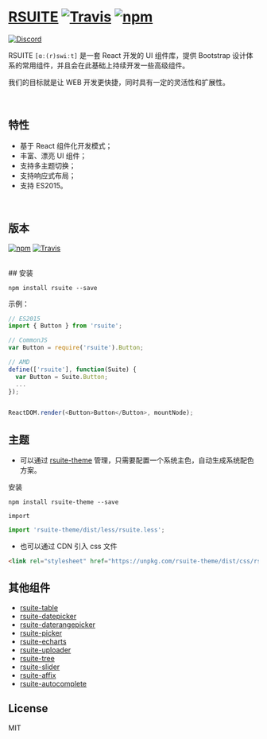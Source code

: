 # [RSUITE](https://rsuite.github.io)  [![Travis][build-badge]][build] [![npm][npm-badge]][npm]
[![Discord][discord-badge]][discord]


RSUITE  `[ɑː(r)swiːt]` 是一套 React 开发的 UI 组件库，提供 Bootstrap 设计体系的常用组件，并且会在此基础上持续开发一些高级组件。

我们的目标就是让 WEB 开发更快捷，同时具有一定的灵活性和扩展性。


<br/>




## 特性

- 基于 React 组件化开发模式；
- 丰富、漂亮 UI 组件；
- 支持多主题切换；
- 支持响应式布局；
- 支持 ES2015。

<br/>

## 版本

[![npm](https://badge.fury.io/js/rsuite.svg)](https://www.npmjs.com/package/rsuite)
[![Travis](https://travis-ci.org/rsuite/rsuite.svg?branch=master)](https://travis-ci.org/rsuite/rsuite)


<br/>
## 安装

```
npm install rsuite --save
```


示例：

```js
// ES2015
import { Button } from 'rsuite';

// CommonJS
var Button = require('rsuite').Button;

// AMD
define(['rsuite'], function(Suite) {
  var Button = Suite.Button;
  ...
});


ReactDOM.render(<Button>Button</Button>, mountNode);
```

## 主题

- 可以通过 [rsuite-theme](https://github.com/rsuite/rsuite-theme) 管理，只需要配置一个系统主色，自动生成系统配色方案。

安装
```
npm install rsuite-theme --save
```
`import`
```js
import 'rsuite-theme/dist/less/rsuite.less';
```

- 也可以通过 CDN 引入 css 文件

```html
<link rel="stylesheet" href="https://unpkg.com/rsuite-theme/dist/css/rsuite.min.css" />
```


## 其他组件

- [rsuite-table](https://github.com/rsuite/rsuite-table)
- [rsuite-datepicker](https://github.com/rsuite/rsuite-datepicker)
- [rsuite-daterangepicker](https://github.com/rsuite/rsuite-daterangepicker)
- [rsuite-picker](https://github.com/rsuite/rsuite-picker)
- [rsuite-echarts](https://github.com/rsuite/rsuite-echarts)
- [rsuite-uploader](https://github.com/rsuite/rsuite-uploader)
- [rsuite-tree](https://github.com/rsuite/rsuite-tree)
- [rsuite-slider](https://github.com/rsuite/rsuite-slider)
- [rsuite-affix](https://github.com/rsuite/rsuite-affix)
- [rsuite-autocomplete](https://github.com/rsuite/rsuite-autocomplete)


## License

MIT


[build-badge]: https://travis-ci.org/rsuite/rsuite.svg?branch=master
[build]: https://travis-ci.org/rsuite/rsuite


[npm-badge]: https://badge.fury.io/js/rsuite.svg
[npm]: http://badge.fury.io/js/rsuite


[discord-badge]: https://img.shields.io/badge/Discord-Join%20chat%20%E2%86%92-738bd7.svg
[discord]: https://discord.gg/GmPXTH3
